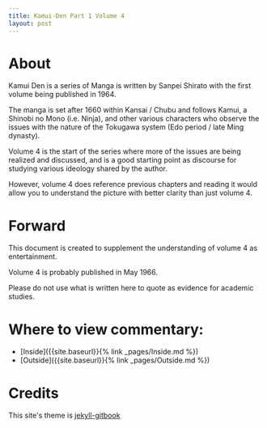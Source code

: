```yaml
---
title: Kamui-Den Part 1 Volume 4
layout: post
---
```

# About
Kamui Den is a series of Manga is written by Sanpei Shirato with the first volume being published in 1964.

The manga is set after 1660 within Kansai / Chubu and follows Kamui, a Shinobi no Mono (i.e. Ninja), and other various characters who observe the issues with the nature of the Tokugawa system (Edo period / late Ming dynasty).

Volume 4 is the start of the series where more of the issues are being realized and discussed, and is a good starting point as discourse for studying various ideology shared by the author.

However, volume 4 does reference previous chapters and reading it would allow you to understand the picture with better clarity than just volume 4.

# Forward
This document is created to supplement the understanding of volume 4 as entertainment.

Volume 4 is probably published in May 1966.

Please do not use what is written here to quote as evidence for academic studies.

# Where to view commentary:

* [Inside]({{site.baseurl}}{% link _pages/Inside.md %})
* [Outside]({{site.baseurl}}{% link _pages/Outside.md %})

# Credits
This site's theme is [jekyll-gitbook](https://github.com/sighingnow/jekyll-gitbook)
